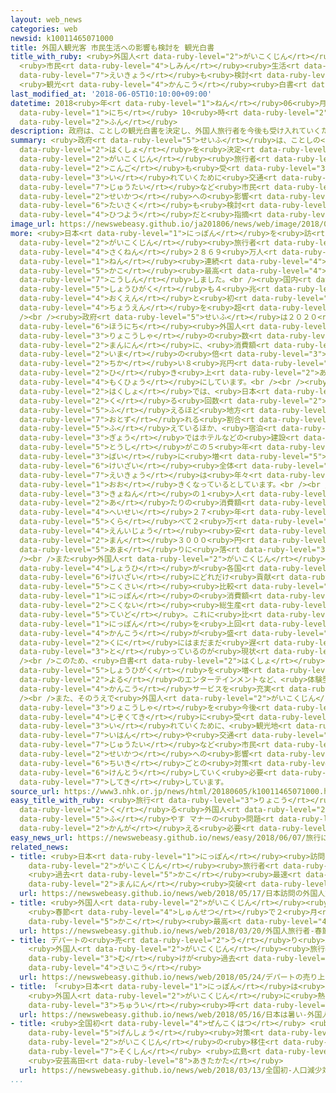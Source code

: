 ```yaml
---
layout: web_news
categories: web
newsid: k10011465071000
title: 外国人観光客 市民生活への影響も検討を 観光白書
title_with_ruby: <ruby>外国人<rt data-ruby-level="2">がいこくじん</rt></ruby><ruby>観光客<rt data-ruby-level="4">かんこうきゃく</rt></ruby>
  <ruby>市民<rt data-ruby-level="4">しみん</rt></ruby><ruby>生活<rt data-ruby-level="2">せいかつ</rt></ruby>への<ruby>影響<rt
  data-ruby-level="7">えいきょう</rt></ruby>も<ruby>検討<rt data-ruby-level="6">けんとう</rt></ruby>を
  <ruby>観光<rt data-ruby-level="4">かんこう</rt></ruby><ruby>白書<rt data-ruby-level="2">はくしょ</rt></ruby>
last_modified_at: '2018-06-05T10:10:00+09:00'
datetime: 2018<ruby>年<rt data-ruby-level="1">ねん</rt></ruby>06<ruby>月<rt data-ruby-level="1">がつ</rt></ruby>05<ruby>日<rt
  data-ruby-level="1">にち</rt></ruby> 10<ruby>時<rt data-ruby-level="2">じ</rt></ruby>10<ruby>分<rt
  data-ruby-level="2">ふん</rt></ruby>
description: 政府は、ことしの観光白書を決定し、外国人旅行者を今後も受け入れていくために交通渋滞など市民生活への影響や対策も検討が必要だと指摘しています。
summary: <ruby>政府<rt data-ruby-level="5">せいふ</rt></ruby>は、ことしの<ruby>観光<rt data-ruby-level="4">かんこう</rt></ruby><ruby>白書<rt
  data-ruby-level="2">はくしょ</rt></ruby>を<ruby>決定<rt data-ruby-level="3">けってい</rt></ruby>し、<ruby>外国人<rt
  data-ruby-level="2">がいこくじん</rt></ruby><ruby>旅行者<rt data-ruby-level="3">りょこうしゃ</rt></ruby>を<ruby>今後<rt
  data-ruby-level="2">こんご</rt></ruby>も<ruby>受<rt data-ruby-level="3">う</rt></ruby>け<ruby>入<rt
  data-ruby-level="3">い</rt></ruby>れていくために<ruby>交通<rt data-ruby-level="2">こうつう</rt></ruby><ruby>渋滞<rt
  data-ruby-level="7">じゅうたい</rt></ruby>など<ruby>市民<rt data-ruby-level="4">しみん</rt></ruby><ruby>生活<rt
  data-ruby-level="2">せいかつ</rt></ruby>への<ruby>影響<rt data-ruby-level="7">えいきょう</rt></ruby>や<ruby>対策<rt
  data-ruby-level="6">たいさく</rt></ruby>も<ruby>検討<rt data-ruby-level="6">けんとう</rt></ruby>が<ruby>必要<rt
  data-ruby-level="4">ひつよう</rt></ruby>だと<ruby>指摘<rt data-ruby-level="7">してき</rt></ruby>しています。
image_url: https://newswebeasy.github.io/ja201806/news/web/image/2018/06/05/K10011465071_1806051024_1806051025_01_02.jpg
more: <ruby>日本<rt data-ruby-level="1">にっぽん</rt></ruby>を<ruby>訪<rt data-ruby-level="7">おとず</rt></ruby>れる<ruby>外国人<rt
  data-ruby-level="2">がいこくじん</rt></ruby><ruby>旅行者<rt data-ruby-level="3">りょこうしゃ</rt></ruby>は、<ruby>昨年<rt
  data-ruby-level="4">さくねん</rt></ruby>２８６９<ruby>万人<rt data-ruby-level="2">まんにん</rt></ruby>となり５<ruby>年<rt
  data-ruby-level="1">ねん</rt></ruby><ruby>連続<rt data-ruby-level="4">れんぞく</rt></ruby>で<ruby>過去<rt
  data-ruby-level="5">かこ</rt></ruby><ruby>最高<rt data-ruby-level="4">さいこう</rt></ruby>を<ruby>更新<rt
  data-ruby-level="7">こうしん</rt></ruby>しました。<br /><ruby>国内<rt data-ruby-level="2">こくない</rt></ruby>での<ruby>消費額<rt
  data-ruby-level="5">しょうひがく</rt></ruby>も４<ruby>兆<rt data-ruby-level="4">ちょう</rt></ruby>４１６２<ruby>億円<rt
  data-ruby-level="4">おくえん</rt></ruby>と<ruby>初<rt data-ruby-level="4">はじ</rt></ruby>めて４<ruby>兆円<rt
  data-ruby-level="4">ちょうえん</rt></ruby>を<ruby>超<rt data-ruby-level="7">こ</rt></ruby>えました。<br
  /><br /><ruby>政府<rt data-ruby-level="5">せいふ</rt></ruby>は２０２０<ruby>年<rt data-ruby-level="1">ねん</rt></ruby>には<ruby>訪日<rt
  data-ruby-level="6">ほうにち</rt></ruby><ruby>外国人<rt data-ruby-level="2">がいこくじん</rt></ruby><ruby>旅行者<rt
  data-ruby-level="3">りょこうしゃ</rt></ruby>の<ruby>数<rt data-ruby-level="2">かず</rt></ruby>を４０００<ruby>万人<rt
  data-ruby-level="2">まんにん</rt></ruby>に、<ruby>消費額<rt data-ruby-level="5">しょうひがく</rt></ruby>は<ruby>今<rt
  data-ruby-level="2">いま</rt></ruby>の<ruby>倍<rt data-ruby-level="3">ばい</rt></ruby><ruby>近<rt
  data-ruby-level="2">ちか</rt></ruby>い８<ruby>兆円<rt data-ruby-level="4">ちょうえん</rt></ruby>に<ruby>引<rt
  data-ruby-level="2">ひ</rt></ruby>き<ruby>上<rt data-ruby-level="2">あ</rt></ruby>げることを<ruby>目標<rt
  data-ruby-level="4">もくひょう</rt></ruby>にしています。<br /><br /><ruby>観光<rt data-ruby-level="4">かんこう</rt></ruby><ruby>白書<rt
  data-ruby-level="2">はくしょ</rt></ruby>では、<ruby>日本<rt data-ruby-level="1">にっぽん</rt></ruby>に<ruby>来<rt
  data-ruby-level="2">く</rt></ruby>る<ruby>回数<rt data-ruby-level="2">かいすう</rt></ruby>が<ruby>増<rt
  data-ruby-level="5">ふ</rt></ruby>えるほど<ruby>地方<rt data-ruby-level="2">ちほう</rt></ruby>を<ruby>訪<rt
  data-ruby-level="7">おとず</rt></ruby>れる<ruby>割合<rt data-ruby-level="6">わりあい</rt></ruby>も<ruby>増<rt
  data-ruby-level="5">ふ</rt></ruby>えているほか、<ruby>宿泊<rt data-ruby-level="7">しゅくはく</rt></ruby><ruby>業<rt
  data-ruby-level="3">ぎょう</rt></ruby>ではホテルなどの<ruby>建設<rt data-ruby-level="5">けんせつ</rt></ruby><ruby>投資<rt
  data-ruby-level="5">とうし</rt></ruby>がこの５<ruby>年<rt data-ruby-level="1">ねん</rt></ruby>で８.４<ruby>倍<rt
  data-ruby-level="3">ばい</rt></ruby>に<ruby>増<rt data-ruby-level="5">ふ</rt></ruby>えるなど、<ruby>経済<rt
  data-ruby-level="6">けいざい</rt></ruby><ruby>全体<rt data-ruby-level="3">ぜんたい</rt></ruby>への<ruby>影響<rt
  data-ruby-level="7">えいきょう</rt></ruby>は<ruby>年々<rt data-ruby-level="1">ねんねん</rt></ruby><ruby>大<rt
  data-ruby-level="1">おお</rt></ruby>きくなっているとしています。<br /><br /><ruby>一方<rt data-ruby-level="2">いっぽう</rt></ruby>、<ruby>去年<rt
  data-ruby-level="3">きょねん</rt></ruby>の１<ruby>人<rt data-ruby-level="1">にん</rt></ruby><ruby>当<rt
  data-ruby-level="2">あ</rt></ruby>たりの<ruby>消費額<rt data-ruby-level="5">しょうひがく</rt></ruby>は、ピークだった<ruby>平成<rt
  data-ruby-level="4">へいせい</rt></ruby>２７<ruby>年<rt data-ruby-level="1">ねん</rt></ruby>と<ruby>比<rt
  data-ruby-level="5">くら</rt></ruby>べて２<ruby>万<rt data-ruby-level="2">まん</rt></ruby><ruby>円以上<rt
  data-ruby-level="4">えんいじょう</rt></ruby><ruby>安<rt data-ruby-level="3">やす</rt></ruby>い１５<ruby>万<rt
  data-ruby-level="2">まん</rt></ruby>３０００<ruby>円<rt data-ruby-level="1">えん</rt></ruby><ruby>余<rt
  data-ruby-level="5">あま</rt></ruby>りに<ruby>落<rt data-ruby-level="3">お</rt></ruby>ちています。<br
  /><br />また<ruby>外国人<rt data-ruby-level="2">がいこくじん</rt></ruby><ruby>旅行者<rt data-ruby-level="3">りょこうしゃ</rt></ruby>の<ruby>消費<rt
  data-ruby-level="4">しょうひ</rt></ruby>が<ruby>各国<rt data-ruby-level="4">かっこく</rt></ruby>の<ruby>経済<rt
  data-ruby-level="6">けいざい</rt></ruby>にどれだけ<ruby>貢献<rt data-ruby-level="7">こうけん</rt></ruby>しているかを<ruby>国際<rt
  data-ruby-level="5">こくさい</rt></ruby><ruby>比較<rt data-ruby-level="7">ひかく</rt></ruby>すると、<ruby>日本<rt
  data-ruby-level="1">にっぽん</rt></ruby>の<ruby>消費額<rt data-ruby-level="5">しょうひがく</rt></ruby>はＧＤＰ＝<ruby>国内<rt
  data-ruby-level="2">こくない</rt></ruby><ruby>総生産<rt data-ruby-level="5">そうせいさん</rt></ruby>の０.６％<ruby>程度<rt
  data-ruby-level="5">ていど</rt></ruby>。これに<ruby>比<rt data-ruby-level="5">くら</rt></ruby>べると、タイは１２％、スペインは４.９％、オーストラリアが２.６％と<ruby>日本<rt
  data-ruby-level="1">にっぽん</rt></ruby>を<ruby>上回<rt data-ruby-level="2">うわまわ</rt></ruby>り、<ruby>観光<rt
  data-ruby-level="4">かんこう</rt></ruby>が<ruby>盛<rt data-ruby-level="6">さか</rt></ruby>んな<ruby>国<rt
  data-ruby-level="2">くに</rt></ruby>にはまだまだ<ruby>遅<rt data-ruby-level="7">おく</rt></ruby>れを<ruby>取<rt
  data-ruby-level="3">と</rt></ruby>っているのが<ruby>現状<rt data-ruby-level="5">げんじょう</rt></ruby>です。<br
  /><br />このため、<ruby>白書<rt data-ruby-level="2">はくしょ</rt></ruby>では、<ruby>今後<rt data-ruby-level="2">こんご</rt></ruby><ruby>消費額<rt
  data-ruby-level="5">しょうひがく</rt></ruby>を<ruby>増<rt data-ruby-level="5">ふ</rt></ruby>やしていくためにも<ruby>夜<rt
  data-ruby-level="2">よる</rt></ruby>のエンターテインメントなど、<ruby>体験型<rt data-ruby-level="4">たいけんがた</rt></ruby>の<ruby>観光<rt
  data-ruby-level="4">かんこう</rt></ruby>サービスを<ruby>充実<rt data-ruby-level="7">じゅうじつ</rt></ruby>させるべきだとしています。<br
  /><br />また、そのうえで<ruby>外国人<rt data-ruby-level="2">がいこくじん</rt></ruby><ruby>旅行者<rt
  data-ruby-level="3">りょこうしゃ</rt></ruby>を<ruby>今後<rt data-ruby-level="2">こんご</rt></ruby>も<ruby>持続的<rt
  data-ruby-level="4">じぞくてき</rt></ruby>に<ruby>受<rt data-ruby-level="3">う</rt></ruby>け<ruby>入<rt
  data-ruby-level="3">い</rt></ruby>れていくために、<ruby>観光地<rt data-ruby-level="4">かんこうち</rt></ruby>でのマナー<ruby>違反<rt
  data-ruby-level="7">いはん</rt></ruby>や<ruby>交通<rt data-ruby-level="2">こうつう</rt></ruby><ruby>渋滞<rt
  data-ruby-level="7">じゅうたい</rt></ruby>など<ruby>市民<rt data-ruby-level="4">しみん</rt></ruby><ruby>生活<rt
  data-ruby-level="2">せいかつ</rt></ruby>への<ruby>影響<rt data-ruby-level="7">えいきょう</rt></ruby>や<ruby>地域<rt
  data-ruby-level="6">ちいき</rt></ruby>ごとの<ruby>対策<rt data-ruby-level="6">たいさく</rt></ruby>を<ruby>検討<rt
  data-ruby-level="6">けんとう</rt></ruby>していく<ruby>必要<rt data-ruby-level="4">ひつよう</rt></ruby>があると<ruby>指摘<rt
  data-ruby-level="7">してき</rt></ruby>しています。
source_url: https://www3.nhk.or.jp/news/html/20180605/k10011465071000.html
easy_title_with_ruby: <ruby>旅行<rt data-ruby-level="3">りょこう</rt></ruby>に<ruby>来<rt
  data-ruby-level="2">く</rt></ruby>る<ruby>外国人<rt data-ruby-level="2">がいこくじん</rt></ruby>を<ruby>増<rt
  data-ruby-level="5">ふ</rt></ruby>やす マナーの<ruby>問題<rt data-ruby-level="3">もんだい</rt></ruby>も<ruby>考<rt
  data-ruby-level="2">かんが</rt></ruby>える<ruby>必要<rt data-ruby-level="4">ひつよう</rt></ruby>がある
easy_news_url: https://newswebeasy.github.io/news/easy/2018/06/07/旅行に来る外国人を増やす-マナーの問題も考える必要がある
related_news:
- title: <ruby>日本<rt data-ruby-level="1">にっぽん</rt></ruby><ruby>訪問<rt data-ruby-level="6">ほうもん</rt></ruby>の<ruby>外国人<rt
    data-ruby-level="2">がいこくじん</rt></ruby><ruby>旅行者<rt data-ruby-level="3">りょこうしゃ</rt></ruby>
    <ruby>過去<rt data-ruby-level="5">かこ</rt></ruby><ruby>最速<rt data-ruby-level="4">さいそく</rt></ruby>で1000<ruby>万人<rt
    data-ruby-level="2">まんにん</rt></ruby><ruby>突破<rt data-ruby-level="7">とっぱ</rt></ruby>
  url: https://newswebeasy.github.io/news/web/2018/05/17/日本訪問の外国人旅行者-過去最速で1000万人突破
- title: <ruby>外国人<rt data-ruby-level="2">がいこくじん</rt></ruby><ruby>旅行者<rt data-ruby-level="3">りょこうしゃ</rt></ruby>
    <ruby>春節<rt data-ruby-level="4">しゅんせつ</rt></ruby>で２<ruby>月<rt data-ruby-level="1">がつ</rt></ruby>としては<ruby>過去<rt
    data-ruby-level="5">かこ</rt></ruby><ruby>最高<rt data-ruby-level="4">さいこう</rt></ruby>に
  url: https://newswebeasy.github.io/news/web/2018/03/20/外国人旅行者-春節で2月としては過去最高に
- title: デパートの<ruby>売<rt data-ruby-level="2">う</rt></ruby>り<ruby>上<rt data-ruby-level="2">あ</rt></ruby>げ
    <ruby>外国人<rt data-ruby-level="2">がいこくじん</rt></ruby><ruby>旅行者<rt data-ruby-level="3">りょこうしゃ</rt></ruby><ruby>向<rt
    data-ruby-level="3">む</rt></ruby>けが<ruby>過去<rt data-ruby-level="5">かこ</rt></ruby><ruby>最高<rt
    data-ruby-level="4">さいこう</rt></ruby>
  url: https://newswebeasy.github.io/news/web/2018/05/24/デパートの売り上げ-外国人旅行者向けが過去最高
- title: 「<ruby>日本<rt data-ruby-level="1">にっぽん</rt></ruby>は<ruby>暑<rt data-ruby-level="3">あつ</rt></ruby>い！」
    <ruby>外国人<rt data-ruby-level="2">がいこくじん</rt></ruby>に<ruby>熱中症<rt data-ruby-level="7">ねっちゅうしょう</rt></ruby><ruby>注意<rt
    data-ruby-level="3">ちゅうい</rt></ruby><ruby>呼<rt data-ruby-level="6">よ</rt></ruby>びかけ
  url: https://newswebeasy.github.io/news/web/2018/05/16/日本は暑い-外国人に熱中症注意呼びかけ
- title: <ruby>全国初<rt data-ruby-level="4">ぜんこくはつ</rt></ruby> <ruby>人口<rt data-ruby-level="1">じんこう</rt></ruby><ruby>減少<rt
    data-ruby-level="5">げんしょう</rt></ruby><ruby>対策<rt data-ruby-level="6">たいさく</rt></ruby>に<ruby>外国人<rt
    data-ruby-level="2">がいこくじん</rt></ruby>の<ruby>移住<rt data-ruby-level="5">いじゅう</rt></ruby>を<ruby>促進<rt
    data-ruby-level="7">そくしん</rt></ruby> <ruby>広島<rt data-ruby-level="3">ひろしま</rt></ruby>
    <ruby>安芸高田<rt data-ruby-level="8">あきたかた</rt></ruby>
  url: https://newswebeasy.github.io/news/web/2018/03/13/全国初-人口減少対策に外国人の移住を促進-広島-安芸高田
...
```

